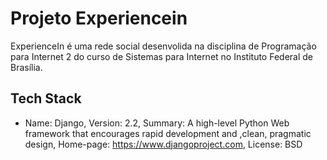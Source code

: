 # Projeto Experiencein
ExperienceIn é uma rede social desenvolida na disciplina de Programação para Internet 2 do curso de Sistemas para Internet no Instituto Federal de Brasília.

## Tech Stack

- Name: Django,
    Version: 2.2,
    Summary: A high-level Python Web framework that encourages rapid development and ,clean, pragmatic design,
    Home-page: https://www.djangoproject.com,
    License: BSD


